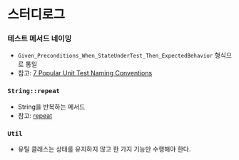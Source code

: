 # 스터디로그

### 테스트 메서드 네이밍
- `Given_Preconditions_When_StateUnderTest_Then_ExpectedBehavior` 형식으로 통일
- 참고: [7 Popular Unit Test Naming Conventions](https://dzone.com/articles/7-popular-unit-test-naming)

### `String::repeat`
- String을 반복하는 메서드
- 참고: [repeat](https://docs.oracle.com/en/java/javase/11/docs/api/java.base/java/lang/String.html#repeat(int))

### `Util`
- 유틸 클래스는 상태를 유지하지 않고 한 가지 기능만 수행해야 한다.